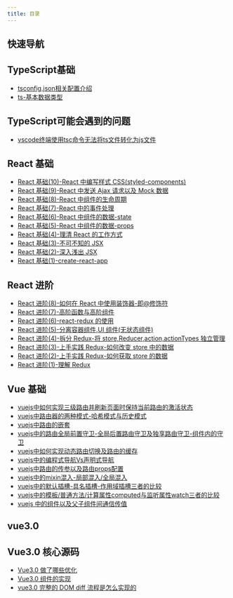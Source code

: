```yaml
---
title: 目录
---
```


## 快速导航

<TOC />

## TypeScript基础

- [tsconfig.json相关配置介绍](./tscconfig)
- [ts-基本数据类型](./ts-data-type)

## TypeScript可能会遇到的问题

- [vscode终端使用tsc命令无法将ts文件转化为js文件](./tsc-programe-1)


## React 基础

- [React 基础(10)-React 中编写样式 CSS(styled-components)](./base-authoring-styled-components)
- [React 基础(9)-React 中发送 Ajax 请求以及 Mock 数据](./base-send-ajax-mock)
- [React 基础(8)-React 中组件的生命周期](./base-react-component-lifecycle)
- [React 基础(7)-React 中的事件处理](./base-react-event-handle)
- [React 基础(6)-React 中组件的数据-state](./base-react-components-state)
- [React 基础(5)-React 中组件的数据-props](./base-react-components-props)
- [React 基础(4)-理清 React 的工作方式](./base-clarify-react-works)
- [React 基础(3)-不可不知的 JSX](./base-the-indispensable-jsx)
- [React 基础(2)-深入浅出 JSX](./base-jsx-in-depth)
- [React 基础(1)-create-react-app](./base-create-react-app)

## React 进阶

- [React 进阶(8)-如何在 React 中使用装饰器-即@修饰符](./advance-react-use-decorator)
- [React 进阶(7)-高阶函数与高阶组件](./advance-highfun-and-component)
- [React 进阶(6)-react-redux 的使用](./base-react-components-props)
- [React 进阶(5)-分离容器组件,UI 组件(无状态组件)](./advance-container-components)
- [React 进阶(4)-拆分 Redux-将 store,Reducer,action,actionTypes 独立管理](./advance-split-redux)
- [React 进阶(3)-上手实践 Redux-如何改变 store 中的数据](./advance-changestore-data)
- [React 进阶(2)-上手实践 Redux-如何获取 store 的数据](./advance-getstore-data)
- [React 进阶(1)-理解 Redux](./advance-understand-redux)

## Vue 基础

- [vuejs中如何实现三级路由并刷新页面时保持当前路由的激活状态](./vue-router-sanji)
- [vuejs中路由器的两种模式-哈希模式与历史模式](./vue-hash-history)
- [vuejs中路由的嵌套](./vue-router-qiantao)
- [vuejs中的路由全局前置守卫-全局后置路由守卫及独享路由守卫-组件内的守卫](./vue-router-shouwei) 
- [vuejs中如何实现动态路由切换及路由的缓存](./vue-router-keep-alive)
- [vuejs中的编程式导航Vs声明式导航](./vue-router-biancheng) 
- [vuejs中路由的传参以及路由props配置](./vue-router-params)
- [vuejs中的mixin混入-局部混入/全局混入](./vue-mixins)
- [vuejs中的默认插槽-具名插槽-作用域插槽三者的比较](./vue-slot)
- [vuejs中的模板/普通方法/计算属性computed与监听属性watch三者的比较](./vue-computed-watch)
- [vuejs 中的组件以及父子组件间通信传值](./vue-component-pass-value)

## vue3.0

<!-- - [vue3.0 基础](./base-vue3.0-1) -->

## Vue3.0 核心源码

- [Vue3.0 做了哪些优化](./advance-vue3.0-do-some-youhua)
- [Vue3.0 组件的实现](./advance-vue3.0-implem-component)
- [vue3.0 完整的 DOM diff 流程是怎么实现的](./advance-vue3.0-Whole-dom-diff-process-1)

<footer-FooterLink :isShareLink="true" :isDaShang="true" />
<footer-FeedBack />
